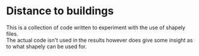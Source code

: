 # Distance to buildings
This is a collection of code written to experiment with the use of shapely files. <br>
The actual code isn't used in the results however does give some insight as to what shapely can be used for. 
